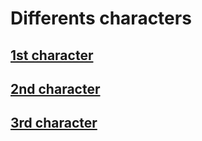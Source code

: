 # Differents characters

## [1st character](/characters/character1.md)
## [2nd character](/characters/character2.md)
## [3rd character](/characters/character3.md)